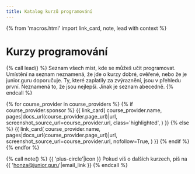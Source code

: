 ```yaml
---
title: Katalog kurzů programování
---
```


{% from 'macros.html' import link_card, note, lead with context %}


# Kurzy programování

{% call lead() %}
  Seznam všech míst, kde se můžeš učit programovat.
  Umístění na seznam neznamená, že jde o kurzy dobré, ověřené, nebo že je junior.guru doporučuje.
  Ty, které zaplatily za zvýraznění, jsou v přehledu první.
  Neznamená to, že jsou nejlepší.
  Jinak je seznam abecedně.
{% endcall %}

<div class="link-cards">
  {% for course_provider in course_providers %}
    {% if course_provider.sponsor %}
      {{ link_card(
        course_provider.name,
        pages|docs_url(course_provider.page_url)|url,
        screenshot_source_url=course_provider.url,
        class='highlighted',
      ) }}
    {% else %}
      {{ link_card(
        course_provider.name,
        pages|docs_url(course_provider.page_url)|url,
        screenshot_source_url=course_provider.url,
        nofollow=True,
      ) }}
    {% endif %}
  {% endfor %}
</div>

{% call note() %}
  {{ 'plus-circle'|icon }} Pokud víš o dalších kurzech, piš na {{ 'honza@junior.guru'|email_link }}
{% endcall %}
